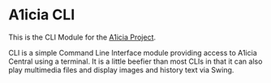 # A1icia CLI

This is the CLI Module for the [A1icia Project](https://github.com/markhull/A1icia).

CLI is a simple Command Line Interface module providing access to A1icia Central using a terminal. It is a little beefier than most CLIs in that it can also play multimedia files and display images and history text via Swing.
